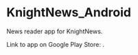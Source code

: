 KnightNews_Android
==================

News reader app for KnightNews.

Link to app on Google Play Store: [](https://play.google.com/store/apps/details?id=knightnews.android "KnightNews").
